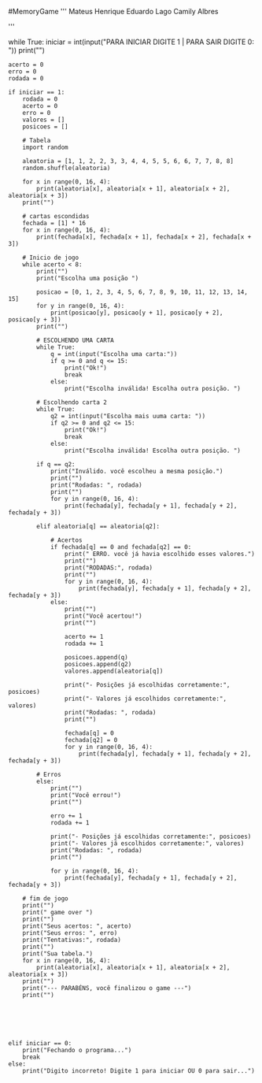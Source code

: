 #MemoryGame
'''
Mateus Henrique
Eduardo Lago
Camily Albres

'''





while True:
    iniciar = int(input("PARA INICIAR DIGITE 1 | PARA SAIR DIGITE 0: "))
    print("")

    acerto = 0
    erro = 0
    rodada = 0

    if iniciar == 1:
        rodada = 0
        acerto = 0
        erro = 0
        valores = []
        posicoes = []

        # Tabela
        import random

        aleatoria = [1, 1, 2, 2, 3, 3, 4, 4, 5, 5, 6, 6, 7, 7, 8, 8]
        random.shuffle(aleatoria)

        for x in range(0, 16, 4):
            print(aleatoria[x], aleatoria[x + 1], aleatoria[x + 2], aleatoria[x + 3])
        print("")

        # cartas escondidas
        fechada = [1] * 16
        for x in range(0, 16, 4):
            print(fechada[x], fechada[x + 1], fechada[x + 2], fechada[x + 3])

        # Inicio de jogo
        while acerto < 8:
            print("")
            print("Escolha uma posição ")

            posicao = [0, 1, 2, 3, 4, 5, 6, 7, 8, 9, 10, 11, 12, 13, 14, 15]
            for y in range(0, 16, 4):
                print(posicao[y], posicao[y + 1], posicao[y + 2], posicao[y + 3])
            print("")

            # ESCOLHENDO UMA CARTA
            while True:
                q = int(input("Escolha uma carta:"))
                if q >= 0 and q <= 15:
                    print("Ok!")
                    break
                else:
                    print("Escolha inválida! Escolha outra posição. ")

            # Escolhendo carta 2
            while True:
                q2 = int(input("Escolha mais uuma carta: "))
                if q2 >= 0 and q2 <= 15:
                    print("Ok!")
                    break
                else:
                    print("Escolha inválida! Escolha outra posição. ")

            if q == q2:
                print("Inválido. você escolheu a mesma posição.")
                print("")
                print("Rodadas: ", rodada)
                print("")
                for y in range(0, 16, 4):
                    print(fechada[y], fechada[y + 1], fechada[y + 2], fechada[y + 3])

            elif aleatoria[q] == aleatoria[q2]:

                # Acertos
                if fechada[q] == 0 and fechada[q2] == 0:
                    print(" ERRO. você já havia escolhido esses valores.")
                    print("")
                    print("RODADAS:", rodada)
                    print("")
                    for y in range(0, 16, 4):
                        print(fechada[y], fechada[y + 1], fechada[y + 2], fechada[y + 3])
                else:
                    print("")
                    print("Você acertou!")
                    print("")

                    acerto += 1
                    rodada += 1

                    posicoes.append(q)
                    posicoes.append(q2)
                    valores.append(aleatoria[q])

                    print("- Posições já escolhidas corretamente:", posicoes)
                    print("- Valores já escolhidos corretamente:", valores)
                    print("Rodadas: ", rodada)
                    print("")

                    fechada[q] = 0
                    fechada[q2] = 0
                    for y in range(0, 16, 4):
                        print(fechada[y], fechada[y + 1], fechada[y + 2], fechada[y + 3])

            # Erros
            else:
                print("")
                print("Você errou!")
                print("")

                erro += 1
                rodada += 1

                print("- Posições já escolhidas corretamente:", posicoes)
                print("- Valores já escolhidos corretamente:", valores)
                print("Rodadas: ", rodada)
                print("")

                for y in range(0, 16, 4):
                    print(fechada[y], fechada[y + 1], fechada[y + 2], fechada[y + 3])

        # fim de jogo
        print("")
        print(" game over ")
        print("")
        print("Seus acertos: ", acerto)
        print("Seus erros: ", erro)
        print("Tentativas:", rodada)
        print("")
        print("Sua tabela.")
        for x in range(0, 16, 4):
            print(aleatoria[x], aleatoria[x + 1], aleatoria[x + 2], aleatoria[x + 3])
        print("")
        print("--- PARABÉNS, você finalizou o game ---")
        print("")






    elif iniciar == 0:
        print("Fechando o programa...")
        break
    else:
        print("Digito incorreto! Digite 1 para iniciar OU 0 para sair...")

